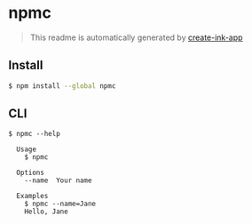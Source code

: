 # npmc

> This readme is automatically generated by [create-ink-app](https://github.com/vadimdemedes/create-ink-app)


## Install

```bash
$ npm install --global npmc
```


## CLI

```
$ npmc --help

  Usage
    $ npmc

  Options
    --name  Your name

  Examples
    $ npmc --name=Jane
    Hello, Jane
```
